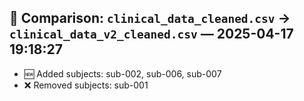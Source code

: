 
## 🔄 Comparison: `clinical_data_cleaned.csv` → `clinical_data_v2_cleaned.csv` — 2025-04-17 19:18:27
- 🆕 Added subjects: sub-002, sub-006, sub-007
- ❌ Removed subjects: sub-001
